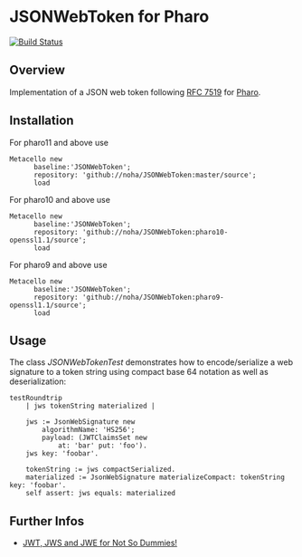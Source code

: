 # JSONWebToken for Pharo

[![Build Status](https://travis-ci.org/noha/JSONWebToken.svg?branch=master)](https://travis-ci.org/noha/JSONWebToken)

## Overview

Implementation of a JSON web token following [RFC 7519](https://tools.ietf.org/html/rfc7519) for [Pharo](http://www.pharo.org).

## Installation

For pharo11 and above use

```Smalltalk
Metacello new
      baseline:'JSONWebToken';
      repository: 'github://noha/JSONWebToken:master/source';
      load
```

For pharo10 and above use

```Smalltalk
Metacello new
      baseline:'JSONWebToken';
      repository: 'github://noha/JSONWebToken:pharo10-openssl1.1/source';
      load
```

For pharo9 and above use

```Smalltalk
Metacello new
      baseline:'JSONWebToken';
      repository: 'github://noha/JSONWebToken:pharo9-openssl1.1/source';
      load
```

## Usage

The class *JSONWebTokenTest* demonstrates how to encode/serialize a web signature to a token string using compact base 64 notation 
as well as deserialization:

```Smalltalk
testRoundtrip
	| jws tokenString materialized |
	
	jws := JsonWebSignature new
		algorithmName: 'HS256';
		payload: (JWTClaimsSet new
			at: 'bar' put: 'foo').
	jws key: 'foobar'.
	
	tokenString := jws compactSerialized.
	materialized := JsonWebSignature materializeCompact: tokenString key: 'foobar'.
	self assert: jws equals: materialized

```

## Further Infos
- [JWT, JWS and JWE for Not So Dummies!](https://medium.facilelogin.com/jwt-jws-and-jwe-for-not-so-dummies-b63310d201a3)
